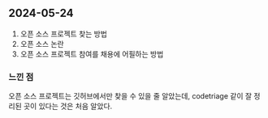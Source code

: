 ## 2024-05-24
1. 오픈 소스 프로젝트 찾는 방법
2. 오픈 소스 논란
3. 오픈 소스 프로젝트 참여를 채용에 어필하는 방법

### 느낀 점 
오픈 소스 프로젝트는 깃허브에서만 찾을 수 있을 줄 알았는데, codetriage 같이 잘 정리된 곳이 있다는 것은 처음 알았다.  
